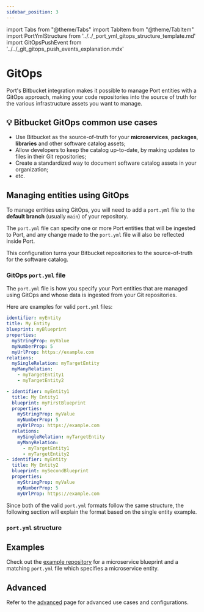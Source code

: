 ```yaml
---
sidebar_position: 3
---
```


import Tabs from "@theme/Tabs"
import TabItem from "@theme/TabItem"
import PortYmlStructure from '../../\_port_yml_gitops_structure_template.md'
import GitOpsPushEvent from '../../\_git_gitops_push_events_explanation.mdx'

# GitOps

Port's Bitbucket integration makes it possible to manage Port entities with a GitOps approach, making your code repositories into the source of truth for the various infrastructure assets you want to manage.

## 💡 Bitbucket GitOps common use cases

- Use Bitbucket as the source-of-truth for your **microservices**, **packages**, **libraries** and other software catalog assets;
- Allow developers to keep the catalog up-to-date, by making updates to files in their Git repositories;
- Create a standardized way to document software catalog assets in your organization;
- etc.

## Managing entities using GitOps

To manage entities using GitOps, you will need to add a `port.yml` file to the **default branch** (usually `main`) of your repository.

The `port.yml` file can specify one or more Port entities that will be ingested to Port, and any change made to the `port.yml` file will also be reflected inside Port.

This configuration turns your Bitbucket repositories to the source-of-truth for the software catalog.

<GitOpsPushEvent/>

### GitOps `port.yml` file

The `port.yml` file is how you specify your Port entities that are managed using GitOps and whose data is ingested from your Git repositories.

Here are examples for valid `port.yml` files:

<Tabs groupId="format">

<TabItem value="single" label="Single entity">

```yaml showLineNumbers
identifier: myEntity
title: My Entity
blueprint: myBlueprint
properties:
  myStringProp: myValue
  myNumberProp: 5
  myUrlProp: https://example.com
relations:
  mySingleRelation: myTargetEntity
  myManyRelation:
    - myTargetEntity1
    - myTargetEntity2
```

</TabItem>

<TabItem value="multiple" label="Multiple entities">

```yaml showLineNumbers
- identifier: myEntity1
  title: My Entity1
  blueprint: myFirstBlueprint
  properties:
    myStringProp: myValue
    myNumberProp: 5
    myUrlProp: https://example.com
  relations:
    mySingleRelation: myTargetEntity
    myManyRelation:
      - myTargetEntity1
      - myTargetEntity2
- identifier: myEntity
  title: My Entity2
  blueprint: mySecondBlueprint
  properties:
    myStringProp: myValue
    myNumberProp: 5
    myUrlProp: https://example.com
```

</TabItem>

</Tabs>

Since both of the valid `port.yml` formats follow the same structure, the following section will explain the format based on the single entity example.

### `port.yml` structure

<PortYmlStructure/>

## Examples

Check out the [example repository](https://github.com/port-labs/github-app-setup-example) for a microservice blueprint and a matching `port.yml` file which specifies a microservice entity.

## Advanced

Refer to the [advanced](../advanced.md) page for advanced use cases and configurations.
